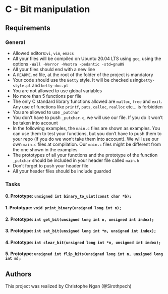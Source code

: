 # C - Bit manipulation
## Requirements
### General
* Allowed editors:```vi```, ```vim```, ```emacs```
* All your files will be compiled on Ubuntu 20.04 LTS using ```gcc```, using the options ```-Wall -Werror -Wextra -pedantic -std=gnu89``` 
* All your files should end with a new line
* A ```README.md``` file, at the root of the folder of the project is mandatory
* Your code should use the ```Betty``` style. It will be checked using```betty-style.pl``` and ```betty-doc.pl```
* You are not allowed to use global variables
* No more than 5 functions per file
* The only C standard library functions allowed are ```malloc```, ```free``` and ```exit```. Any use of functions like ```printf```, ```puts```, ```calloc```, ```realloc``` etc… is forbidden
* You are allowed to use ```_putchar```
* You don’t have to push ```_putchar.c```, we will use our file. If you do it won’t be taken into account
* In the following examples, the ```main.c``` files are shown as examples. You can use them to test your functions, but you don’t have to push them to your repo (if you do we won’t take them into account). We will use our own ```main.c``` files at compilation. Our ```main.c``` files might be different from the one shown in the examples
* The prototypes of all your functions and the prototype of the function ```_putchar``` should be included in your header file called ```main.h```
* Don’t forget to push your header file
* All your header files should be include guarded

### Tasks
#### 0. Prototype: ```unsigned int binary_to_uint(const char *b);```

#### 1. Prototype: ```void print_binary(unsigned long int n);```

#### 2. Prototype: ```int get_bit(unsigned long int n, unsigned int index);```

#### 3. Prototype: ```int set_bit(unsigned long int *n, unsigned int index);```

#### 4. Prototype: ```int clear_bit(unsigned long int *n, unsigned int index);```

#### 5. Prototype: ```unsigned int flip_bits(unsigned long int n, unsigned long int m);```

## Authors
This project was realized by Christophe Ngan (@Sirothpech)